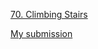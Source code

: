[70. Climbing Stairs](https://leetcode.com/problems/minimum-falling-path-sum/description/)

[My submission](https://leetcode.com/problems/minimum-falling-path-sum/submissions/1150234492/)
